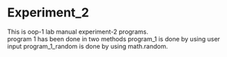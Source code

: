 # Experiment_2
This is oop-1 lab manual experiment-2 programs. <br>
program 1 has been done in two methods program_1 is done by using user input
program_1_random is done by using math.random.